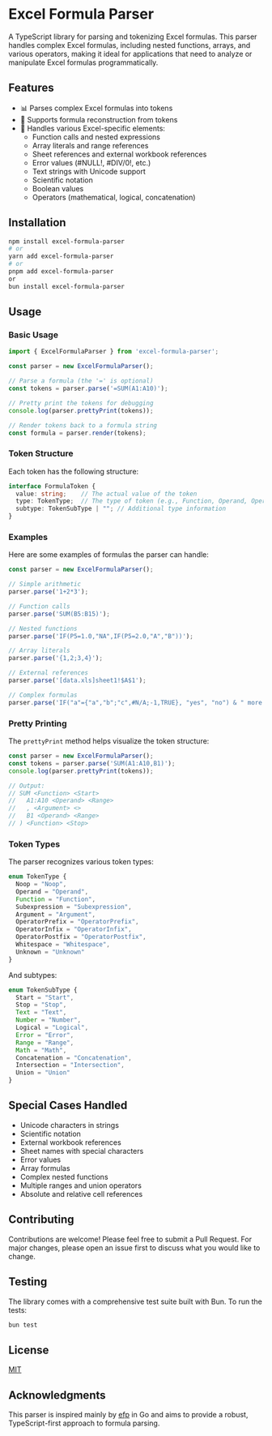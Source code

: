 # Excel Formula Parser

A TypeScript library for parsing and tokenizing Excel formulas. This parser handles complex Excel formulas, including nested functions, arrays, and various operators, making it ideal for applications that need to analyze or manipulate Excel formulas programmatically.

## Features

- 📊 Parses complex Excel formulas into tokens
- 🔄 Supports formula reconstruction from tokens
- 🎯 Handles various Excel-specific elements:
  - Function calls and nested expressions
  - Array literals and range references
  - Sheet references and external workbook references
  - Error values (#NULL!, #DIV/0!, etc.)
  - Text strings with Unicode support
  - Scientific notation
  - Boolean values
  - Operators (mathematical, logical, concatenation)

## Installation

```bash
npm install excel-formula-parser
# or
yarn add excel-formula-parser
# or
pnpm add excel-formula-parser
or
bun install excel-formula-parser
```

## Usage

### Basic Usage

```typescript
import { ExcelFormulaParser } from 'excel-formula-parser';

const parser = new ExcelFormulaParser();

// Parse a formula (the '=' is optional)
const tokens = parser.parse('=SUM(A1:A10)');

// Pretty print the tokens for debugging
console.log(parser.prettyPrint(tokens));

// Render tokens back to a formula string
const formula = parser.render(tokens);
```

### Token Structure

Each token has the following structure:

```typescript
interface FormulaToken {
  value: string;    // The actual value of the token
  type: TokenType;  // The type of token (e.g., Function, Operand, Operator)
  subtype: TokenSubType | ""; // Additional type information
}
```

### Examples

Here are some examples of formulas the parser can handle:

```typescript
const parser = new ExcelFormulaParser();

// Simple arithmetic
parser.parse('1+2*3');

// Function calls
parser.parse('SUM(B5:B15)');

// Nested functions
parser.parse('IF(P5=1.0,"NA",IF(P5=2.0,"A","B"))');

// Array literals
parser.parse('{1,2;3,4}');

// External references
parser.parse('[data.xls]sheet1!$A$1');

// Complex formulas
parser.parse('IF("a"={"a","b";"c",#N/A;-1,TRUE}, "yes", "no") & " more text"');
```

### Pretty Printing

The `prettyPrint` method helps visualize the token structure:

```typescript
const parser = new ExcelFormulaParser();
const tokens = parser.parse('SUM(A1:A10,B1)');
console.log(parser.prettyPrint(tokens));

// Output:
// SUM <Function> <Start>
//   A1:A10 <Operand> <Range>
//   , <Argument> <>
//   B1 <Operand> <Range>
// ) <Function> <Stop>
```

### Token Types

The parser recognizes various token types:

```typescript
enum TokenType {
  Noop = "Noop",
  Operand = "Operand",
  Function = "Function",
  Subexpression = "Subexpression",
  Argument = "Argument",
  OperatorPrefix = "OperatorPrefix",
  OperatorInfix = "OperatorInfix",
  OperatorPostfix = "OperatorPostfix",
  Whitespace = "Whitespace",
  Unknown = "Unknown"
}
```

And subtypes:

```typescript
enum TokenSubType {
  Start = "Start",
  Stop = "Stop",
  Text = "Text",
  Number = "Number",
  Logical = "Logical",
  Error = "Error",
  Range = "Range",
  Math = "Math",
  Concatenation = "Concatenation",
  Intersection = "Intersection",
  Union = "Union"
}
```

## Special Cases Handled

- Unicode characters in strings
- Scientific notation
- External workbook references
- Sheet names with special characters
- Error values
- Array formulas
- Complex nested functions
- Multiple ranges and union operators
- Absolute and relative cell references

## Contributing

Contributions are welcome! Please feel free to submit a Pull Request. For major changes, please open an issue first to discuss what you would like to change.

## Testing

The library comes with a comprehensive test suite built with Bun. To run the tests:

```bash
bun test
```

## License

[MIT](LICENSE)

## Acknowledgments

This parser is inspired mainly by [efp](https://github.com/xuri/efp) in Go and aims to provide a robust, TypeScript-first approach to formula parsing.